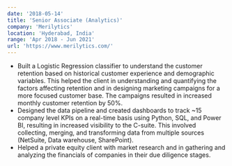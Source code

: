 ```yaml
---
date: '2018-05-14'
title: 'Senior Associate (Analytics)'
company: 'Merilytics'
location: 'Hyderabad, India'
range: 'Apr 2018 - Jun 2021'
url: 'https://www.merilytics.com/'
---
```


- Built a Logistic Regression classifier to understand the customer retention based on historical customer experience and demographic variables. This helped the client in understanding and quantifying the factors affecting retention and in designing marketing campaigns for a more focused customer base. The campaigns resulted in increased monthly customer retention by 50%.
- Designed the data pipeline and created dashboards to track ~15 company level KPIs on a real-time basis using Python, SQL, and Power BI, resulting in increased visibility to the C-suite. This involved collecting, merging, and transforming data from multiple sources (NetSuite, Data warehouse, SharePoint).
- Helped a private equity client with market research and in gathering and analyzing the financials of companies in their due diligence stages.
